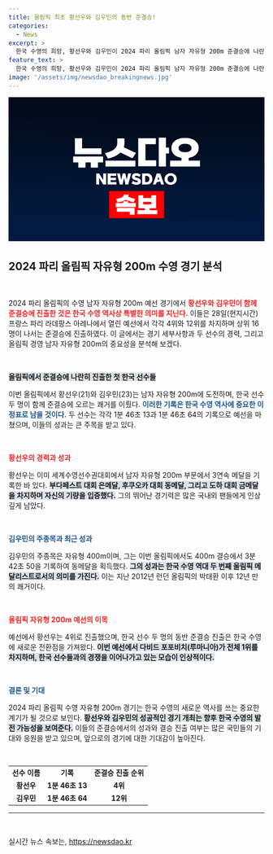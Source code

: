 ```yaml
---
title: 올림픽 최초 황선우와 김우민의 동반 준결승!
categories:
  - News
excerpt: >
  한국 수영의 희망, 황선우와 김우민이 2024 파리 올림픽 남자 자유형 200m 준결승에 나란히 진출! 올림픽 역사상 최초의 쌍두마리! 29일 결승 도전의 순간이 다가온다. 클릭하면 더 많은 이야기를 확인하세요!
feature_text: >
  한국 수영의 희망, 황선우와 김우민이 2024 파리 올림픽 남자 자유형 200m 준결승에 나란히 진출! 올림픽 역사상 최초의 쌍두마리! 29일 결승 도전의 순간이 다가온다. 클릭하면 더 많은 이야기를 확인하세요!
image: '/assets/img/newsdao_breakingnews.jpg'
---
```


<p><img src="/assets/img/newsdao_breakingnews.jpg" alt="implanttips 속보" /></p>

<h2 data-ke-size="size26">2024 파리 올림픽 자유형 200m 수영 경기 분석</h2>

<p data-ke-size="size16">&nbsp;</p>

<p>2024 파리 올림픽의 수영 남자 자유형 200m 예선 경기에서 <b><span style="color: #ee2323;">황선우와 김우민이 함께 준결승에 진출한 것은 한국 수영 역사상 특별한 의미를 지닌다.</span></b> 이들은 28일(현지시간) 프랑스 파리 라데팡스 아레나에서 열린 예선에서 각각 4위와 12위를 차지하며 상위 16명이 나서는 준결승에 진출하였다. 이 글에서는 경기 세부사항과 두 선수의 경력, 그리고 올림픽 경영 남자 자유형 200m의 중요성을 분석해 보겠다.</p>

<p data-ke-size="size16">&nbsp;</p>

<p><b><span style="background-color: #21538527;">올림픽에서 준결승에 나란히 진출한 첫 한국 선수들</span></b></p>

<p>이번 올림픽에서 황선우(21)와 김우민(23)는 남자 자유형 200m에 도전하며, 한국 선수 두 명이 함께 준결승에 오르는 쾌거를 이뤘다. <b><span style="color: #1a5490;">이러한 기록은 한국 수영 역사에 중요한 이정표로 남을 것이다.</span></b> 두 선수는 각각 1분 46초 13과 1분 46초 64의 기록으로 예선을 마쳤으며, 이들의 성과는 큰 주목을 받고 있다.</p>

<p data-ke-size="size16">&nbsp;</p>

<p><b><span style="color: #ee2323;">황선우의 경력과 성과</span></b></p>

<p>황선우는 이미 세계수영선수권대회에서 남자 자유형 200m 부문에서 3연속 메달을 기록한 바 있다. <b><span style="background-color: #21538527;">부다페스트 대회 은메달, 후쿠오카 대회 동메달, 그리고 도하 대회 금메달을 차지하며 자신의 기량을 입증했다.</span></b> 그의 뛰어난 경기력은 많은 국내외 팬들에게 인상 깊게 남았다.</p>

<p data-ke-size="size16">&nbsp;</p>

<p><b><span style="color: #1a5490;">김우민의 주종목과 최근 성과</span></b></p>

<p>김우민의 주종목은 자유형 400m이며, 그는 이번 올림픽에서도 400m 결승에서 3분 42초 50을 기록하여 동메달을 획득했다. <b><span style="background-color: #21538527;">그의 성과는 한국 수영 역대 두 번째 올림픽 메달리스트로서의 의미를 가진다.</span></b> 이는 지난 2012년 런던 올림픽의 박태환 이후 12년 만의 쾌거이다.</p>

<p data-ke-size="size16">&nbsp;</p>

<p><b><span style="color: #ee2323;">올림픽 자유형 200m 예선의 이목</span></b></p>

<p>예선에서 황선우는 4위로 진출했으며, 한국 선수 두 명의 동반 준결승 진출은 한국 수영에 새로운 전환점을 가져왔다. <b><span style="background-color: #21538527;">이번 예선에서 다비드 포포비치(루마니아)가 전체 1위를 차지하며, 한국 선수들과의 경쟁을 이어나가고 있는 모습이 인상적이다.</span></b></p>

<p data-ke-size="size16">&nbsp;</p>

<p><b><span style="color: #1a5490;">결론 및 기대</span></b></p>

<p>2024 파리 올림픽 수영 자유형 200m 경기는 한국 수영의 새로운 역사를 쓰는 중요한 계기가 될 것으로 보인다. <b><span style="background-color: #21538527;">황선우와 김우민의 성공적인 경기 개최는 향후 한국 수영의 발전 가능성을 보여준다.</span></b> 이들의 준결승에서의 성과와 결승 진출 여부는 많은 국민들의 기대와 응원을 받고 있으며, 앞으로의 경기에 대한 기대감이 높아진다.</p>

<p data-ke-size="size16">&nbsp;</p>

<table>
  <tr>
    <td style="text-align: center; height: 17px;"><b>선수 이름</b></td>
    <td style="text-align: center; height: 17px;"><b>기록</b></td>
    <td style="text-align: center; height: 17px;"><b>준결승 진출 순위</b></td>
  </tr>
  <tr>
    <td style="text-align: center; height: 17px;"><b>황선우</b></td>
    <td style="text-align: center; height: 17px;"><b>1분 46초 13</b></td>
    <td style="text-align: center; height: 17px;"><b>4위</b></td>
  </tr>
  <tr>
    <td style="text-align: center; height: 17px;"><b>김우민</b></td>
    <td style="text-align: center; height: 17px;"><b>1분 46초 64</b></td>
    <td style="text-align: center; height: 17px;"><b>12위</b></td>
  </tr>
</table>

<hr>

<p data-ke-size="size16">&nbsp;</p>
실시간 뉴스 속보는, <a href="https://newsdao.kr" rel="dofollow">https://newsdao.kr</a>


